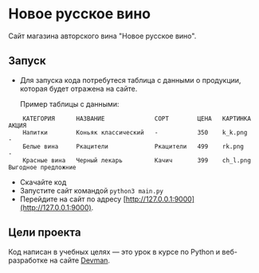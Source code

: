 # Новое русское вино

Сайт магазина авторского вина "Новое русское вино".

## Запуск

- Для запуска кода потребутеся таблица с данными о продукции, которая будет отражена на сайте. 
  
    Пример таблицы с данными:

```text
    КАТЕГОРИЯ      НАЗВАНИЕ              СОРТ        ЦЕНА   КАРТИНКА    АКЦИЯ 
    Напитки        Коньяк классический   -           350    k_k.png     -
    Белые вина     Ркацители             Ркацители   499    rk.png      -
    Красные вина   Черный лекарь         Качич       399    ch_l.png    Выгодное предложние
```

- Скачайте код
- Запустите сайт командой `python3 main.py`
- Перейдите на сайт по адресу [http://127.0.0.1:9000](http://127.0.0.1:9000).

## Цели проекта

Код написан в учебных целях — это урок в курсе по Python и веб-разработке на сайте [Devman](https://dvmn.org).
